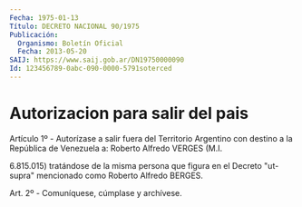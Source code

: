 ```yaml
---
Fecha: 1975-01-13
Título: DECRETO NACIONAL 90/1975
Publicación:
  Organismo: Boletín Oficial
  Fecha: 2013-05-20
SAIJ: https://www.saij.gob.ar/DN19750000090
Id: 123456789-0abc-090-0000-5791soterced
---
```

# Autorizacion para salir del pais

<a id="1"></a>
Artículo 1º - Autorízase a salir fuera del Territorio Argentino con destino a la República de Venezuela a: Roberto Alfredo VERGES (M.I.

6.815.015) tratándose de la misma persona que figura en el Decreto "ut-supra" mencionado como Roberto Alfredo BERGES.

<a id="2"></a>
Art. 2º - Comuníquese, cúmplase y archívese.